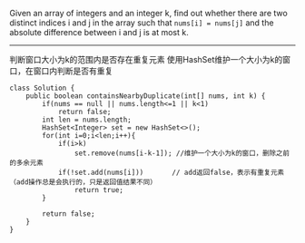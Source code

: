 Given an array of integers and an integer k, find out whether there are two distinct indices i and j in the array such that `nums[i] = nums[j]` and the absolute difference between i and j is at most k.

---

判断窗口大小为k的范围内是否存在重复元素 使用HashSet维护一个大小为k的窗口，在窗口内判断是否有重复

```
class Solution {
    public boolean containsNearbyDuplicate(int[] nums, int k) {
        if(nums == null || nums.length<=1 || k<1)
            return false;
        int len = nums.length;
        HashSet<Integer> set = new HashSet<>();
        for(int i=0;i<len;i++){
            if(i>k)
                set.remove(nums[i-k-1]); //维护一个大小为k的窗口，删除之前的多余元素
            if(!set.add(nums[i]))       // add返回false，表示有重复元素（add操作总是会执行的，只是返回值结果不同）
                return true;
        }

        return false;
    }
}
```
